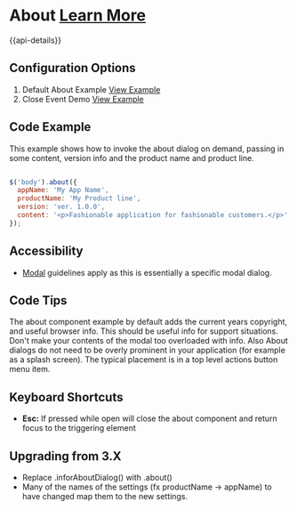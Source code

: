 
# About  [Learn More](https://soho.infor.com/index.php?p=component/about-dialog)

{{api-details}}

## Configuration Options

1. Default About Example [View Example]( ../components/about/example-index)
2. Close Event Demo [View Example]( ../components/about/test-close-event)

## Code Example

This example shows how to invoke the about dialog on demand, passing in some content, version info and the product name and product line.

```javascript

$('body').about({
  appName: 'My App Name',
  productName: 'My Product line',
  version: 'ver. 1.0.0',
  content: '<p>Fashionable application for fashionable customers.</p>'
});


```

## Accessibility

-   [Modal](/component/modal/docs) guidelines apply as this is essentially a specific modal dialog.

## Code Tips

The about component example by default adds the current years copyright, and useful browser info. This should be useful info for support situations. Don't make your contents of the modal too overloaded with info. Also About dialogs do not need to be overly prominent in your application (for example as a splash screen). The typical placement is in a top level actions button menu item.

## Keyboard Shortcuts

-   **Esc:** If pressed while open will close the about component and return focus to the triggering element

## Upgrading from 3.X

-   Replace .inforAboutDialog() with .about()
-   Many of the names of the settings (fx productName -> appName) to have changed map them to the new settings.
